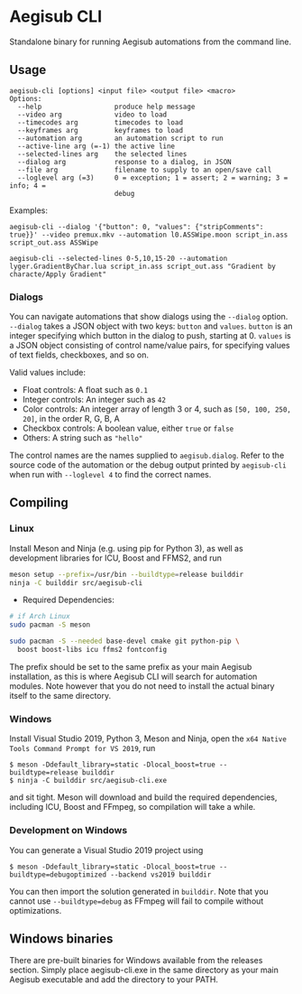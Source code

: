 # Aegisub CLI

Standalone binary for running Aegisub automations from the command line.

## Usage

```
aegisub-cli [options] <input file> <output file> <macro>
Options:
  --help                  produce help message
  --video arg             video to load
  --timecodes arg         timecodes to load
  --keyframes arg         keyframes to load
  --automation arg        an automation script to run
  --active-line arg (=-1) the active line
  --selected-lines arg    the selected lines
  --dialog arg            response to a dialog, in JSON
  --file arg              filename to supply to an open/save call
  --loglevel arg (=3)     0 = exception; 1 = assert; 2 = warning; 3 = info; 4 =
                          debug
```

Examples:
```
aegisub-cli --dialog '{"button": 0, "values": {"stripComments": true}}' --video premux.mkv --automation l0.ASSWipe.moon script_in.ass script_out.ass ASSWipe

aegisub-cli --selected-lines 0-5,10,15-20 --automation lyger.GradientByChar.lua script_in.ass script_out.ass "Gradient by characte/Apply Gradient"
```

### Dialogs

You can navigate automations that show dialogs using the `--dialog` option.
`--dialog` takes a JSON object with two keys: `button` and `values`.
`button` is an integer specifying which button in the dialog to push, starting at 0.
`values` is a JSON object consisting of control name/value pairs, for specifying values of text fields, checkboxes, and so on.

Valid values include:

* Float controls: A float such as `0.1`
* Integer controls: An integer such as `42`
* Color controls: An integer array of length 3 or 4, such as `[50, 100, 250, 20]`, in the order R, G, B, A
* Checkbox controls: A boolean value, either `true` or `false`
* Others: A string such as `"hello"`

The control names are the names supplied to `aegisub.dialog`.
Refer to the source code of the automation or the debug output printed by `aegisub-cli` when run with `--loglevel 4` to find the correct names.

## Compiling

### Linux

Install Meson and Ninja (e.g. using pip for Python 3), as well as development libraries for ICU, Boost and FFMS2, and run

```bash
meson setup --prefix=/usr/bin --buildtype=release builddir
ninja -C builddir src/aegisub-cli
```

- Required Dependencies:

```bash
# if Arch Linux
sudo pacman -S meson

sudo pacman -S --needed base-devel cmake git python-pip \
  boost boost-libs icu ffms2 fontconfig
```

The prefix should be set to the same prefix as your main Aegisub installation, as this is where Aegisub CLI will search for automation modules.
Note however that you do not need to install the actual binary itself to the same directory.

### Windows

Install Visual Studio 2019, Python 3, Meson and Ninja, open the `x64 Native Tools Command Prompt for VS 2019`, run

```
$ meson -Ddefault_library=static -Dlocal_boost=true --buildtype=release builddir
$ ninja -C builddir src/aegisub-cli.exe
```

and sit tight.
Meson will download and build the required dependencies, including ICU, Boost and FFmpeg, so compilation will take a while.

### Development on Windows

You can generate a Visual Studio 2019 project using
```
$ meson -Ddefault_library=static -Dlocal_boost=true --buildtype=debugoptimized --backend vs2019 builddir
```

You can then import the solution generated in `builddir`.
Note that you cannot use `--buildtype=debug` as FFmpeg will fail to compile without optimizations.

## Windows binaries

There are pre-built binaries for Windows available from the releases section.
Simply place aegisub-cli.exe in the same directory as your main Aegisub executable and add the directory to your PATH.
